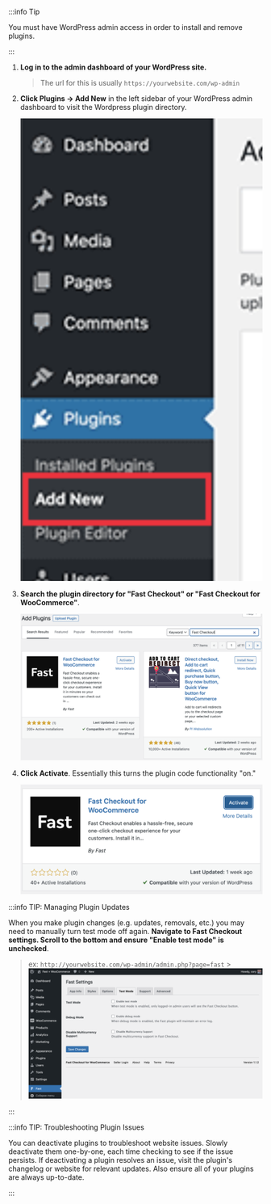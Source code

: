 :::info Tip

You must have WordPress admin access in order to install and remove plugins.

:::

1. **Log in to the admin dashboard of your WordPress site.**

   > The url for this is usually `https://yourwebsite.com/wp-admin`

2. **Click Plugins -> Add New** in the left sidebar of your WordPress admin dashboard to visit the Wordpress plugin directory.

   ![Visit Wordpress Plugin Directory](/developer-portal/for-developers/woocommerce/wordpress-plugin/images/wp-visit-plugin-directory.png)

3. **Search the plugin directory for "Fast Checkout" or "Fast Checkout for WooCommerce"**.

   ![Searching for Fast Checkout for WooCommerce](/developer-portal/for-developers/woocommerce/wordpress-plugin/images/wp-add-plugins-fast-checkout.png)

4. **Click Activate**. Essentially this turns the plugin code functionality "on."

   ![Activate plugin](/developer-portal/for-developers/woocommerce/wordpress-plugin/images/wp-activate-plugin.png)

:::info TIP: Managing Plugin Updates

When you make plugin changes (e.g. updates, removals, etc.) you may need to manually turn test mode off again. **Navigate to Fast Checkout settings. Scroll to the bottom and ensure "Enable test mode" is unchecked**.

> ex: `http://yourwebsite.com/wp-admin/admin.php?page=fast` > ![Ensure test mode is disabled](/developer-portal/images/woocommerce/test-mode-tab.png)

:::

:::info TIP: Troubleshooting Plugin Issues

You can deactivate plugins to troubleshoot website issues. Slowly deactivate them one-by-one, each time checking to see if the issue persists. If deactivating a plugin resolves an issue, visit the plugin's changelog or website for relevant updates. Also ensure all of your plugins are always up-to-date.

:::
